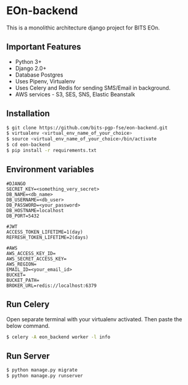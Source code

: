 # EOn-backend

This is a monolithic architecture django project for BITS EOn.

## Important Features

- Python 3+
- Django 2.0+
- Database Postgres
- Uses Pipenv, Virtualenv
- Uses Celery and Redis for sending SMS/Email in background.
- AWS services - S3, SES, SNS, Elastic Beanstalk

## Installation

```bash
$ git clone https://github.com/bits-pgp-fse/eon-backend.git
$ virtualenv <virtual_env_name_of_your_choice>
$ source <virtual_env_name_of_your_choice>/bin/activate
$ cd eon-backend
$ pip install -r requirements.txt
```

## Environment variables

```
#DJANGO
SECRET_KEY=<something_very_secret>
DB_NAME=<db_name>
DB_USERNAME=<db_user>
DB_PASSWORD=<your_password>
DB_HOSTNAME=localhost
DB_PORT=5432

#JWT
ACCESS_TOKEN_LIFETIME=1(day)
REFRESH_TOKEN_LIFETIME=2(days)

#AWS
AWS_ACCESS_KEY_ID=
AWS_SECRET_ACCESS_KEY=
AWS_REGION=
EMAIL_ID=<your_email_id>
BUCKET=
BUCKET_PATH=
BROKER_URL=redis://localhost:6379
```

## Run Celery
Open separate terminal with your virtualenv activated. Then paste the below command.

```bash
$ celery -A eon_backend worker -l info
```

## Run Server

```bash
$ python manage.py migrate
$ python manage.py runserver
```
